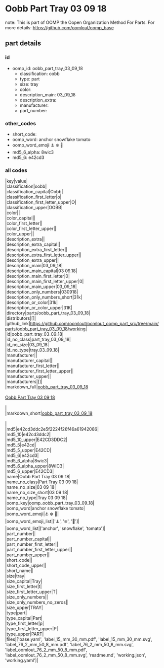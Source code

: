 # Oobb Part Tray 03 09 18  

note: This is part of OOMP the Oopen Organization Method For Parts. For more details: https://github.com/oomlout/oomp_base

##  part details





### id
* oomp_id: oobb_part_tray_03_09_18
  * classification: oobb
  * type: part
  * size: tray
  * color: 
  * description_main: 03_09_18
  * description_extra: 
  * manufacturer: 
  * part_number: 

### other_codes
* short_code: 
* oomp_word: anchor snowflake tomato
* oomp_word_emoji :anchor: :snowflake: :tomato:
* md5_6_alpha: 8wic3
* md5_6: e42cd3

### all codes 
|key|value|  
|classification|oobb|  
|classification_capital|Oobb|  
|classification_first_letter|o|  
|classification_first_letter_upper|O|  
|classification_upper|OOBB|  
|color||  
|color_capital||  
|color_first_letter||  
|color_first_letter_upper||  
|color_upper||  
|description_extra||  
|description_extra_capital||  
|description_extra_first_letter||  
|description_extra_first_letter_upper||  
|description_extra_upper||  
|description_main|03_09_18|  
|description_main_capital|03 09.18|  
|description_main_first_letter|0|  
|description_main_first_letter_upper|0|  
|description_main_upper|03_09_18|  
|description_only_numbers|030918|  
|description_only_numbers_short|31k|  
|description_or_color|31k|  
|description_or_color_upper|31K|  
|directory|parts/oobb_part_tray_03_09_18|  
|distributors|[]|  
|github_link|https://github.com/oomlout/oomlout_oomp_part_src/tree/main/parts/oobb_part_tray_03_09_18/working|  
|id|oobb_part_tray_03_09_18|  
|id_no_class|part_tray_03_09_18|  
|id_no_size|03_09_18|  
|id_no_type|tray_03_09_18|  
|manufacturer||  
|manufacturer_capital||  
|manufacturer_first_letter||  
|manufacturer_first_letter_upper||  
|manufacturer_upper||  
|manufacturers|[]|  
|markdown_full|[oobb_part_tray_03_09_18](https://github.com/oomlout/oomlout_oomp_part_src/tree/main/parts/oobb_part_tray_03_09_18/working)<br>[](https://github.com/oomlout/oomlout_oomp_part_src/tree/main/parts/oobb_part_tray_03_09_18/working)<br>[Oobb Part Tray 03 09 18](https://github.com/oomlout/oomlout_oomp_part_src/tree/main/parts/oobb_part_tray_03_09_18/working)<br><br>|  
|markdown_short|[oobb_part_tray_03_09_18](https://github.com/oomlout/oomlout_oomp_part_src/tree/main/parts/oobb_part_tray_03_09_18/working)<br><br>|  
|md5|e42cd3ddc2e5f2224f26f46a61942086|  
|md5_10|e42cd3ddc2|  
|md5_10_upper|E42CD3DDC2|  
|md5_5|e42cd|  
|md5_5_upper|E42CD|  
|md5_6|e42cd3|  
|md5_6_alpha|8wic3|  
|md5_6_alpha_upper|8WIC3|  
|md5_6_upper|E42CD3|  
|name|Oobb Part Tray 03 09 18|  
|name_no_class|Part Tray 03 09 18|  
|name_no_size|03 09 18|  
|name_no_size_short|03 09 18|  
|name_no_type|Tray 03 09 18|  
|oomp_key|oomp_oobb_part_tray_03_09_18|  
|oomp_word|anchor snowflake tomato|  
|oomp_word_emoji|:anchor: :snowflake: :tomato:|  
|oomp_word_emoji_list|[':anchor:', ':snowflake:', ':tomato:']|  
|oomp_word_list|['anchor', 'snowflake', 'tomato']|  
|part_number||  
|part_number_capital||  
|part_number_first_letter||  
|part_number_first_letter_upper||  
|part_number_upper||  
|short_code||  
|short_code_upper||  
|short_name||  
|size|tray|  
|size_capital|Tray|  
|size_first_letter|t|  
|size_first_letter_upper|T|  
|size_only_numbers||  
|size_only_numbers_no_zeros||  
|size_upper|TRAY|  
|type|part|  
|type_capital|Part|  
|type_first_letter|p|  
|type_first_letter_upper|P|  
|type_upper|PART|  
|files|['base.yaml', 'label_15_mm_30_mm.pdf', 'label_15_mm_30_mm.svg', 'label_76_2_mm_50_8_mm.pdf', 'label_76_2_mm_50_8_mm.svg', 'label_oomlout_76_2_mm_50_8_mm.pdf', 'label_oomlout_76_2_mm_50_8_mm.svg', 'readme.md', 'working.json', 'working.yaml']|  

